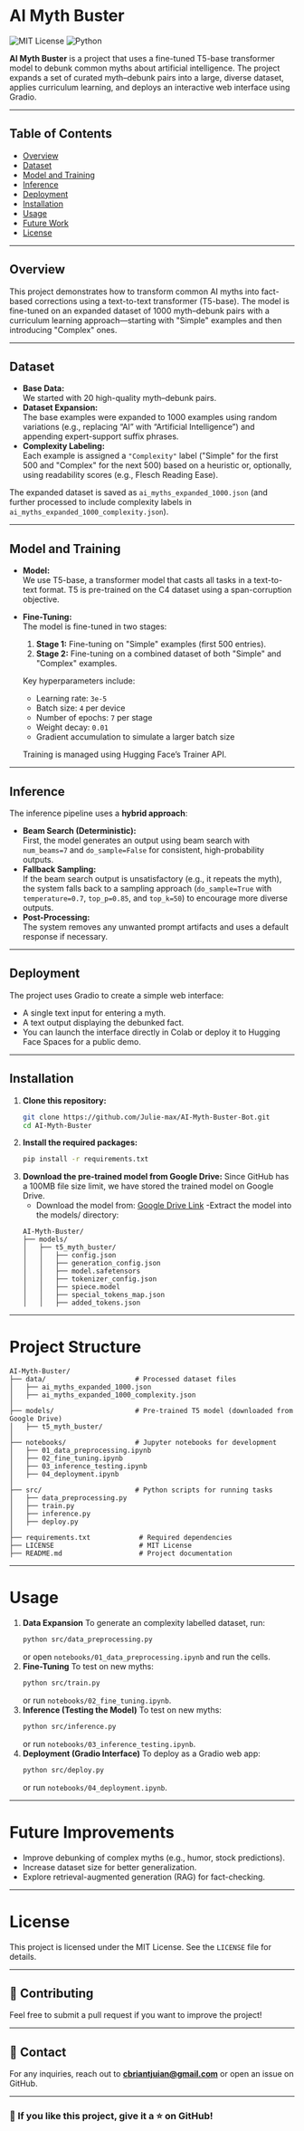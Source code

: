 # AI Myth Buster

![MIT License](https://img.shields.io/badge/license-MIT-blue.svg) ![Python](https://img.shields.io/badge/python-3.8%2B-blue)

**AI Myth Buster** is a project that uses a fine-tuned T5-base transformer model to debunk common myths about artificial intelligence. The project expands a set of curated myth–debunk pairs into a large, diverse dataset, applies curriculum learning, and deploys an interactive web interface using Gradio.

---

## Table of Contents
- [Overview](#overview)
- [Dataset](#dataset)
- [Model and Training](#model-and-training)
- [Inference](#inference)
- [Deployment](#deployment)
- [Installation](#installation)
- [Usage](#usage)
- [Future Work](#future-work)
- [License](#license)

---

## Overview
This project demonstrates how to transform common AI myths into fact-based corrections using a text-to-text transformer (T5-base). The model is fine-tuned on an expanded dataset of 1000 myth–debunk pairs with a curriculum learning approach—starting with "Simple" examples and then introducing "Complex" ones.

---

## Dataset
- **Base Data:**  
  We started with 20 high-quality myth–debunk pairs.
- **Dataset Expansion:**  
  The base examples were expanded to 1000 examples using random variations (e.g., replacing “AI” with “Artificial Intelligence”) and appending expert-support suffix phrases.
- **Complexity Labeling:**  
  Each example is assigned a `"Complexity"` label ("Simple" for the first 500 and "Complex" for the next 500) based on a heuristic or, optionally, using readability scores (e.g., Flesch Reading Ease).

The expanded dataset is saved as `ai_myths_expanded_1000.json` (and further processed to include complexity labels in `ai_myths_expanded_1000_complexity.json`).

---

## Model and Training
- **Model:**  
  We use T5-base, a transformer model that casts all tasks in a text-to-text format. T5 is pre-trained on the C4 dataset using a span-corruption objective.
- **Fine-Tuning:**  
  The model is fine-tuned in two stages:
  1. **Stage 1:** Fine-tuning on "Simple" examples (first 500 entries).
  2. **Stage 2:** Fine-tuning on a combined dataset of both "Simple" and "Complex" examples.
  
  Key hyperparameters include:
  - Learning rate: `3e-5`
  - Batch size: `4` per device
  - Number of epochs: `7` per stage
  - Weight decay: `0.01`
  - Gradient accumulation to simulate a larger batch size
  
  Training is managed using Hugging Face’s Trainer API.

---

## Inference
The inference pipeline uses a **hybrid approach**:
- **Beam Search (Deterministic):**  
  First, the model generates an output using beam search with `num_beams=7` and `do_sample=False` for consistent, high-probability outputs.
- **Fallback Sampling:**  
  If the beam search output is unsatisfactory (e.g., it repeats the myth), the system falls back to a sampling approach (`do_sample=True` with `temperature=0.7`, `top_p=0.85`, and `top_k=50`) to encourage more diverse outputs.
- **Post-Processing:**  
  The system removes any unwanted prompt artifacts and uses a default response if necessary.

---

## Deployment
The project uses Gradio to create a simple web interface:
- A single text input for entering a myth.
- A text output displaying the debunked fact.
- You can launch the interface directly in Colab or deploy it to Hugging Face Spaces for a public demo.

---

## Installation

1. **Clone this repository:**
   ```bash
   git clone https://github.com/Julie-max/AI-Myth-Buster-Bot.git
   cd AI-Myth-Buster
   ```
2. **Install the required packages:**
   ```bash
   pip install -r requirements.txt
   ```
3. **Download the pre-trained model from Google Drive:**
    Since GitHub has a 100MB file size limit, we have stored the trained model on Google Drive.
    - Download the model from: [Google Drive Link](https://drive.google.com/file/d/1-DaOqVK9dvDQgLzCXcmRkLMmcNtjASLm/view?usp=drive_link)
    -Extract the model into the models/ directory:
    ```
    AI-Myth-Buster/
    ├── models/
    │   ├── t5_myth_buster/
    │   │   ├── config.json
    │   │   ├── generation_config.json
    │   │   ├── model.safetensors
    │   │   ├── tokenizer_config.json
    │   │   ├── spiece.model
    │   │   ├── special_tokens_map.json
    │   │   ├── added_tokens.json
    ```
---

# Project Structure
```
AI-Myth-Buster/
├── data/                      # Processed dataset files
│   ├── ai_myths_expanded_1000.json
│   ├── ai_myths_expanded_1000_complexity.json
│
├── models/                    # Pre-trained T5 model (downloaded from Google Drive)
│   ├── t5_myth_buster/
│
├── notebooks/                 # Jupyter notebooks for development
│   ├── 01_data_preprocessing.ipynb
│   ├── 02_fine_tuning.ipynb
│   ├── 03_inference_testing.ipynb
│   ├── 04_deployment.ipynb
│
├── src/                       # Python scripts for running tasks
│   ├── data_preprocessing.py
│   ├── train.py
│   ├── inference.py
│   ├── deploy.py
│
├── requirements.txt            # Required dependencies
├── LICENSE                     # MIT License
├── README.md                   # Project documentation
```

---

# Usage
1. **Data Expansion**
    To generate an complexity labelled dataset, run:
    ```bash
    python src/data_preprocessing.py
    ```
    or open `notebooks/01_data_preprocessing.ipynb` and run the cells. 
2. **Fine-Tuning**
    To test on new myths:
    ```bash
    python src/train.py
    ```
    or run `notebooks/02_fine_tuning.ipynb`.
3. **Inference (Testing the Model)**
    To test on new myths:
    ```bash
    python src/inference.py
    ```
    or run `notebooks/03_inference_testing.ipynb`.
4. **Deployment (Gradio Interface)**
    To deploy as a Gradio web app:
    ```bash
    python src/deploy.py
    ```
    or run `notebooks/04_deployment.ipynb`.

---

# Future Improvements
- Improve debunking of complex myths (e.g., humor, stock predictions).
- Increase dataset size for better generalization.
- Explore retrieval-augmented generation (RAG) for fact-checking.

---

# License
This project is licensed under the MIT License. See the `LICENSE` file for details.

---

## 🤝 Contributing
Feel free to submit a pull request if you want to improve the project!

---

## 📧 Contact
For any inquiries, reach out to **cbriantjuian@gmail.com** or open an issue on GitHub.

---

### 🌟 If you like this project, give it a ⭐ on GitHub!
